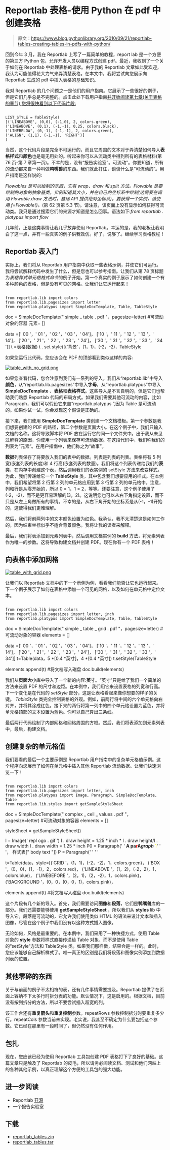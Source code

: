 # Reportlab 表格-使用 Python 在 pdf 中创建表格

> 原文：<https://www.blog.pythonlibrary.org/2010/09/21/reportlab-tables-creating-tables-in-pdfs-with-python/>

回到今年 3 月，我在 Reportlab 上写了一篇简单的教程，report lab 是一个方便的第三方 Python 包，允许开发人员以编程方式创建 pdf。最近，我收到了一个关于如何在 Reportlab 中处理表格的请求。由于我的 Reportlab 文章如此受欢迎，我认为可能值得花大力气来弄清楚表格。在本文中，我将尝试向您展示向 Reportlab 生成的 pdf 中插入表格的基础知识。

我对 Reportlab 的几个问题之一是他们的用户指南。它展示了一些很好的例子，但是它们几乎总是不完整的。点击此处下载用户指南[并开始阅读第七章(关于表格的章节),您将很快看到以下代码片段:](http://www.reportlab.com/software/opensource/rl-toolkit/guide/)

```

LIST_STYLE = TableStyle(
[('LINEABOVE', (0,0), (-1,0), 2, colors.green),
('LINEABOVE', (0,1), (-1,-1), 0.25, colors.black),
('LINEBELOW', (0,-1), (-1,-1), 2, colors.green),
('ALIGN', (1,1), (-1,-1), 'RIGHT')]
)
```

当然，这个代码片段是完全不可运行的，而且它周围的文本对于弄清楚如何导入**表格样式**和**颜色**也是毫无用处的。听起来你可以从流动类中得到所有的表格材料(第 76 页-第 7 章第一页)。不幸的是，没有“报告实验室”。可流动”。你要知道，所有的流动都来自一种叫做**鸭嘴兽**的东西。我们就此打住，谈谈什么是“可流动的”。用户指南是这样说的:

 *Flowables 是可以绘制的东西，它有 wrap、draw 和 split 方法。Flowable 是要绘制的对象的抽象基类，实例知道其大小，并在自己的坐标系中绘制(这需要在调用 Flowable.draw 方法时，基础 API 提供绝对坐标系)。要获得一个实例，请使用 f=Flowable()。*(第 62 页第 5.3 节)。请注意，该页面上没有显示如何获得可流动类。我只是通过搜索它们的来源才知道是怎么回事。语法如下:*from reportlab . platypus import flow*

几年前，正是这类事情让我几乎放弃使用 Reportlab。幸运的是，我的老板让我明白了这一点，并有一些真实的例子供我效仿。好了，说够了。继续学习表格教程！

## Reportlab 表入门

实际上，我们将从 Reportlab 用户指南中获取一些表格示例，并使它们可运行。我将尝试解释代码中发生了什么，但是您也可以参考指南。让我们从第 78 页标题为*表格样式单元格格式命令*的例子开始。第一个真实的例子展示了如何创建一个有多种颜色的表格，但是没有可见的网格。让我们让它运行起来！

```

from reportlab.lib import colors
from reportlab.lib.pagesizes import letter
from reportlab.platypus import SimpleDocTemplate, Table, TableStyle
```

doc = SimpleDocTemplate(" simple _ table . pdf "，pagesize=letter)
#可流动对象的容器
元素= []

data =[' 00 '，' 01 '，' 02 '，' 03 '，' 04']，
['10 '，' 11 '，' 12 '，' 13 '，' 14']，
['20 '，' 21 '，' 22 '，' 23 '，' 24']，
['30 '，' 31 '，' 32 '，' 33 '，' 34 ']]
t =表格(数据)
t . set style([('背景'，(1，1)，(-2，-2)，TableStyle

如果您运行此代码，您应该会在 PDF 的顶部看到类似这样的内容:

[![table_with_no_grid.png](img/f4b8c2cd1730afaa95e91dc823610de7.png "table_with_no_grid.png")](https://www.blog.pythonlibrary.org/wp-content/uploads/2010/09/table_with_no_grid.png)

如果您查看代码，您会注意到我们有一系列的导入。我们从“reportlab.lib”中导入**颜色**，从“reportlab.lib.pagesizes”中导入**字母**，从“reportlab.platypus”中导入 **SimpleDocTemplate** 、**表格**和**表格样式**。这些导入是不言自明的，但是它们也帮助我们熟悉 Reportlab 代码的布局方式。如果我们需要其他可流动的内容，比如 Paragraph，我们可以假设它来自“reportlab.platypus ”,因为 Table 是可流动的。如果你试一试，你会发现这个假设是正确的。

接下来，我们使用 **SimpleDocTemplate** 类创建一个文档模板。第一个参数是我们想要创建的 PDF 的路径，第二个参数是页面大小。在这个例子中，我们只输入文档的名称。这将导致脚本将 PDF 放在运行它的同一个文件夹中。出于我从未见过解释的原因，你使用一个列表来保存可流动数据。在这段代码中，我们称我们的列表为“元素”。在用户指南中，他们称之为“故事”。

**数据**列表保存了将要放入我们的表中的数据。列表是列表的列表。表格将有 5 列宽(嵌套列表的长度)和 4 行高(嵌套列表的数量)。我们将这个列表传递给我们的**表**类，在内存中创建这个表，然后调用我们的表实例的 setStyle 方法来改变样式。为此，我们传递给它一个 **TableStyle** 类，其中包含我们想要应用的样式。在本例中，我们希望将第 2 行第 2 列的单元格应用到第 3 行第 2 列的单元格中。注意，列和行是从零开始的，所以 0 = 1，1 = 2，等等。还要注意，这个例子使用了(-2，-2)，而不是更容易理解的(3，2)。这说明您也可以从右下角指定设置，而不只是从左上角做所有的事情。不幸的是，从右下角开始的坐标系是从(-1，-1)开始的，这使得我们更难理解。

然后，我们将前两列中的文本颜色设置为红色。我承认，我不太清楚这是如何工作的，因为结束坐标似乎不适合背景颜色。我将让我的读者来解释。

最后，我们将表添加到元素列表中，然后调用文档实例的 **build** 方法，将元素列表作为唯一的参数。这将导致构建文档并创建 PDF。现在你有一个 PDF 表格！

## 向表格中添加网格

[![table_with_grid.png](img/a4f8290e45905335161f9b14edd8dc58.png "table_with_grid.png")](https://www.blog.pythonlibrary.org/wp-content/uploads/2010/09/table_with_grid.png)

让我们以 Reportlab 文档中的下一个示例为例，看看我们能否让它也运行起来。下一个例子展示了如何在表格中添加一个可见的网格，以及如何在单元格中定位文本。

```

from reportlab.lib import colors
from reportlab.lib.pagesizes import letter, inch
from reportlab.platypus import SimpleDocTemplate, Table, TableStyle
```

doc = SimpleDocTemplate(" simple _ table _ grid . pdf "，pagesize=letter)
#可流动对象的容器
elements = []

data =[' 00 '，' 01 '，' 02 '，' 03 '，' 04']，
['10 '，' 11 '，' 12 '，' 13 '，' 14']，
['20 '，' 21 '，' 22 '，' 23 '，' 24']，
['30 '，' 31 '，' 32 '，' 33 '，' 34']]
t=Table(data，5 *[0.4 *英寸]，4 *[0.4 *英寸])
t.setStyle(TableStyle

elements.append(t)
#将文档写入磁盘
doc.build(elements)

我们从**页面大小**库中导入了一个新的内容:**英寸**。“英寸”只是给了我们一个简单的方法来设置 PDF 的尺寸和边距。在本例中，我们用它来设置表格的列宽和行高。下一个变化是在代码的 *setStyle* 部分，这是让表格看起来像你想要的样子的关键。 *TableStyle* 类完全控制表格的外观。例如，前两行将中间的六个单元格向右对齐，并将其涂成红色。接下来的两行将第一列中的四个单元格设置为蓝色，并将单元格顶部的文本设置为蓝色。你可以自己算出三条线。

最后两行代码绘制了内部网格和网格周围的方框。然后，我们将表添加到元素列表中，最后，构建文档。

## 创建复杂的单元格值

我们要看的最后一个主要示例是 Reportlab 用户指南中的复杂单元格值示例。这个程序向您展示了如何在单元格中插入其他 Reportlab 流动数据。让我们快速浏览一下！

```

from reportlab.lib import colors
from reportlab.lib.pagesizes import letter, inch
from reportlab.platypus import Image, Paragraph, SimpleDocTemplate, Table
from reportlab.lib.styles import getSampleStyleSheet
```

doc = SimpleDocTemplate(" complex _ cell _ values . pdf "，pagesize=letter)
#可流动对象的容器
elements = []

styleSheet = getSampleStyleSheet()

I = Image(' repl ogo . gif ')
I . draw height = 1.25 * inch * I . draw height/I . draw width
I . draw width = 1.25 * inch
P0 = Paragraph(' '
**A pa<font color="red">r</font>A*graph***
<super><font color="yellow">1</font></super>' ' '，
样式表[" body text "])
P = Paragraph(' ' ' '

t=Table(data，style=[('GRID '，(1，1)，(-2，-2)，1，colors.green)，
('BOX '，(0，0)，(1，-1)，2，colors.red)，
('LINEABOVE '，(1，2)，(-2，2)，1，colors.blue)，
('LINEBEFORE '，(2，1)，(2，-2)，1，colors.pink)，
('BACKGROUND '，(0，0，(0，0，1)，colors.pink)，

elements.append(t)
#将文档写入磁盘
doc.build(elements)

这个片段有几个新的导入。首先，我们需要访问**图像**和**段落**，它们是**鸭嘴兽**库的一部分。我们还需要能够使用 **getSampleStyleSheet** ，所以我们从 **styles** lib 中导入它。段落是可流动的，它允许我们使用类似 HTML 的语法来设计文本和插入图像，尽管在这个例子中我们没有以这种方式插入图像。

无论如何，风格是最重要的。在本例中，我们采用了一种快捷方式，使用 Table 对象的 **style** 参数将样式直接传递给 Table 对象，而不是使用 Table 的“setStyle”方法和 TableStyle 类。如果我们那样做，结果会是一样的。此时，您应该能够自己解析样式了。唯一真正的区别是我们将段落和图像实例添加到数据列表的位置。

## 其他零碎的东西

关于与前面的例子不太相符的表，还有几件事情需要提及。Reportlab 提供了在页面上容纳不下太多行时拆分表的功能。默认情况下，这是启用的。根据文档，目前没有按列拆分的方法，所以不要尝试插入超宽的列。

该工作台还有**重复箭头**和**重复控制**参数。repeatRows 参数控制拆分时要重复多少行。repeatCols 参数当前未实现。老实说，我甚至不确定为什么要包括这个参数。它已经在那里有一段时间了，但仍然没有任何作用。

## 包扎

现在，您应该已经为使用 Reportlab 工具包创建 PDF 表格打下了良好的基础。这篇文章只是触及了 Reportlab 的皮毛，所以请务必阅读文档、测试和他们网站上的各种其他示例，以真正理解这个方便的工具包的强大功能。

## 进一步阅读

*   Reportlab [开源](http://www.reportlab.com/software/opensource/)
*   一个报告实验室

## 下载

*   [reportlab_tables.zip](https://www.blog.pythonlibrary.org/wp-content/uploads/2010/09/reportlab_tables.zip)
*   [reportlab_tables.tar](https://www.blog.pythonlibrary.org/wp-content/uploads/2010/09/reportlab_tables.tar)